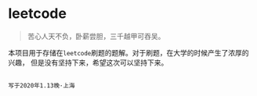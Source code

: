 # leetcode
> 苦心人天不负，卧薪尝胆，三千越甲可吞吴。

本项目用于存储在`leetcode`刷题的题解。对于刷题，在大学的时候产生了浓厚的兴趣，
但是没有坚持下来，希望这次可以坚持下来。
                
                
               
                                                                                           写于2020年1.13晚·上海
